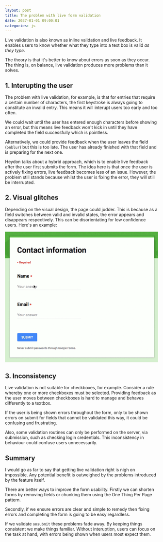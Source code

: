 ```yaml
---
layout: post
title: The problem with live form validation
date: 2037-01-01 09:00:01
categories: js
---
```


Live validation is also known as inline validation and live feedback. It enables users to know whether what they type into a text box is valid *as they type*.

The theory is that it's better to know about errors as soon as they occur. The thing is, on balance, live validation produces more problems than it solves.

## 1. Interupting the user

The problem with live validation, for example, is that for entries that require a certain number of characters, the first keystroke is always going to constitute an invalid entry. This means it will interupt users too early and too often.

We could wait until the user has entered enough characters before showing an error, but this means live feedback won't kick in until they have completed the field successfully which is pointless.

Alternatively, we could provide feedback when the user leaves the field (`onblur`) but this is too late. The user has already finished with that field and is preparing for the next one.

Heydon talks about a hybrid approach, which is to enable live feedback after the user first submits the form. The idea here is that once the user is actively fixing errors, live feedback becomes less of an issue. However, the problem still stands because whilst the user is fixing the error, they will still be interrupted.

## 2. Visual glitches

Depending on the visual design, the page could judder. This is because as a field switches between valid and invalid states, the error appears and disappears respectively. This can be disorientating for low confidence  users. Here's an example:

![Live feedback can cause the page to judder](/assets/img/live.gif)

## 3. Inconsistency

Live validation is not suitable for checkboxes, for example. Consider a rule whereby one or more checkboxes must be selected. Providing feedback as the user moves between checkboxes is hard to manage and behaves differently to a textbox.

If the user is being shown errors throughout the form, only to be shown errors on submit for fields that cannot be validated this way, it could be confusing and frustrating.

Also, some validation routines can only be performed on the server, via submission, such as checking login credentials. This inconsistency in behaviour could confuse users unnecessarily.

## Summary

I would go as far to say that getting live validation right is nigh on impossible. Any potential benefit is outweighed by the problems introduced by the feature itself.

There are better ways to improve the form usability. Firstly we can shorten forms by removing fields or chunking them using the One Thing Per Page pattern.

Secondly, if we ensure errors are clear and simple to remedy then fixing errors and completing the form is going to be easy regardless.

If we validate `onsubmit` these problems fade away. By keeping things consistent we make things familiar. Without interuption, users can focus on the task at hand, with errors being shown when users most expect them.